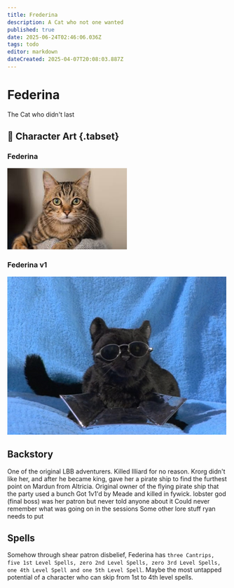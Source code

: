 ```yaml
---
title: Frederina
description: A Cat who not one wanted
published: true
date: 2025-06-24T02:46:06.036Z
tags: todo
editor: markdown
dateCreated: 2025-04-07T20:08:03.887Z
---
```


# Federina
The Cat who didn't last

## 📜 Character Art {.tabset}
### Federina
![federina.jpg](/characters/other/federina.jpg)
### Federina v1
![federina_v1.jpg](/characters/other/federina_v1.jpg)

## Backstory

One of the original LBB adventurers.
Killed Illiard for no reason.
Krorg didn't like her, and after he became king, gave her a pirate ship to find the furthest point on Mardun from Altricia.
Original owner of the flying pirate ship that the party used a bunch
Got 1v1'd by Meade and killed in fywick.
lobster god (final boss) was her patron but never told anyone about it
Could never remember what was going on in the sessions
Some other lore stuff ryan needs to put

## Spells
Somehow through shear patron disbelief, Federina has `three Cantrips, five 1st Level Spells, zero 2nd Level Spells, zero 3rd Level Spells, one 4th Level Spell and one 5th Level Spell`. Maybe the most untapped potential of a character who can skip from 1st to 4th level spells.
